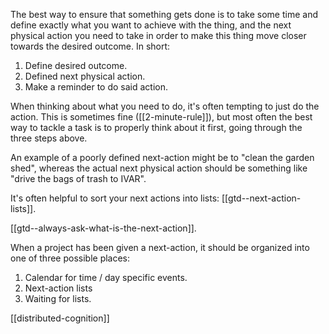 The best way to ensure that something gets done is to take some time and define exactly what you want to achieve with the thing, and the next physical action you need to take in order to make this thing move closer towards the desired outcome. In short:

1. Define desired outcome.
2. Defined next physical action.
3. Make a reminder to do said action.

When thinking about what you need to do, it's often tempting to just do the action. This is sometimes fine ([[2-minute-rule]]), but most often the best way to tackle a task is to properly think about it first, going through the three steps above.

An example of a poorly defined next-action might be to "clean the garden shed", whereas the actual next physical action should be something like "drive the bags of trash to IVAR".

It's often helpful to sort your next actions into lists: [[gtd--next-action-lists]].

[[gtd--always-ask-what-is-the-next-action]].





When a project has been given a next-action, it should be organized into one of three possible places:

1. Calendar for time / day specific events.
2. Next-action lists
3. Waiting for lists.






[[distributed-cognition]]


